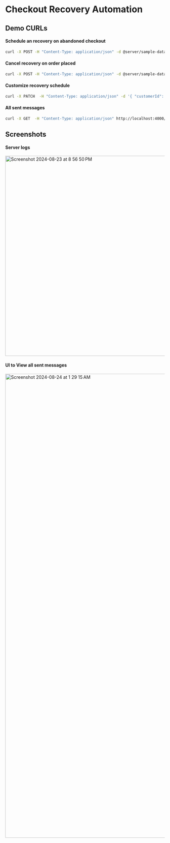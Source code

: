 # Checkout Recovery Automation

## Demo CURLs

#### Schedule an recovery on abandoned checkout
```bash
curl -X POST -H "Content-Type: application/json" -d @server/sample-data/abandoned-checkout.json http://localhost:4000/abandoned-checkout/schedule-recovery 
```

#### Cancel recovery on order placed
```bash
curl -X POST -H "Content-Type: application/json" -d @server/sample-data/order-placed.json http://localhost:4000/order-placed/cancel-recovery 
```

#### Customize recovery schedule
```bash
curl -X PATCH  -H "Content-Type: application/json" -d '{ "customerId": 207119551, "recoveryIntervalMinutes": [30, 1440, 4320] }' http://localhost:4000/schedule-config/update-config
```

#### All sent messages
```bash
curl -X GET  -H "Content-Type: application/json" http://localhost:4000/sent-message/get-all
```

## Screenshots

#### Server logs
<img width="630" alt="Screenshot 2024-08-23 at 8 56 50 PM" src="https://github.com/user-attachments/assets/efb7fad5-1f9e-4424-baf1-7b82d0247831">

#### UI to View all sent messages
<img width="1460" alt="Screenshot 2024-08-24 at 1 29 15 AM" src="https://github.com/user-attachments/assets/26ff0a4b-8082-4fb1-8980-f48de3ca48f8">

